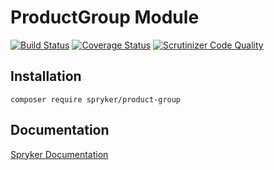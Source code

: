 # ProductGroup Module
[![Build Status](https://travis-ci.org/spryker/ProductGroup.svg)](https://travis-ci.org/spryker/ProductGroup)
[![Coverage Status](https://coveralls.io/repos/github/spryker/ProductGroup/badge.svg)](https://coveralls.io/github/spryker/ProductGroup)
[![Scrutinizer Code Quality](https://scrutinizer-ci.com/g/spryker/ProductGroup/badges/quality-score.png?b=master)](https://scrutinizer-ci.com/g/spryker/ProductGroup/?branch=master)

## Installation

```
composer require spryker/product-group
```

## Documentation

[Spryker Documentation](https://spryker.github.io)
